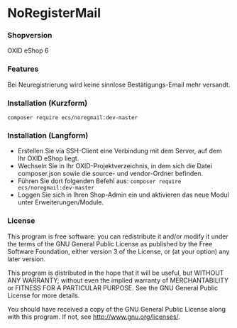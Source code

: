 NoRegisterMail
==============

### Shopversion
OXID eShop 6

### Features
Bei Neuregistrierung wird keine sinnlose Bestätigungs-Email mehr versandt.

### Installation (Kurzform)
`composer require ecs/noregmail:dev-master`

### Installation (Langform)
- Erstellen Sie via SSH-Client eine Verbindung mit dem Server, auf dem Ihr OXID eShop liegt.
- Wechseln Sie in Ihr OXID-Projektverzeichnis, in dem sich die Datei composer.json sowie die source- und vendor-Ordner befinden.
- Führen Sie dort folgenden Befehl aus: `composer require ecs/noregmail:dev-master`
- Loggen Sie sich in Ihren Shop-Admin ein und aktivieren das neue Modul unter Erweiterungen/Module.

### License
This program is free software: you can redistribute it and/or modify
it under the terms of the GNU General Public License as published by
the Free Software Foundation, either version 3 of the License, or
(at your option) any later version.

This program is distributed in the hope that it will be useful,
but WITHOUT ANY WARRANTY; without even the implied warranty of
MERCHANTABILITY or FITNESS FOR A PARTICULAR PURPOSE.  See the
GNU General Public License for more details.

You should have received a copy of the GNU General Public License
along with this program.  If not, see <http://www.gnu.org/licenses/>.

